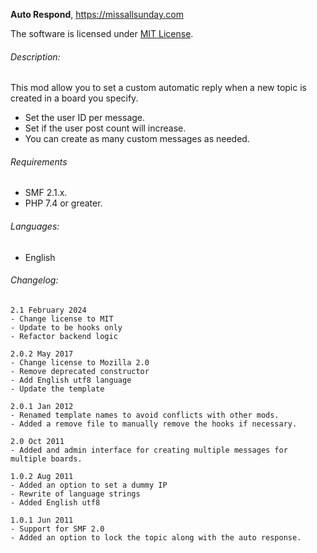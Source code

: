 **Auto Respond**, https://missallsunday.com

The software is licensed under [MIT License](https://opensource.org/license/mit/).

###### Description:

This mod allow you to set a custom automatic reply when a new topic is created in a board you specify.

- Set the user ID per message.
- Set if the user post count will increase.
- You can create as many custom messages as needed.

###### Requirements

- SMF 2.1.x.
- PHP 7.4 or greater.


###### Languages:

- English


###### Changelog:

```
2.1 February 2024
- Change license to MIT
- Update to be hooks only
- Refactor backend logic

2.0.2 May 2017
- Change license to Mozilla 2.0
- Remove deprecated constructor
- Add English utf8 language
- Update the template

2.0.1 Jan 2012
- Renamed template names to avoid conflicts with other mods.
- Added a remove file to manually remove the hooks if necessary.

2.0 Oct 2011
- Added and admin interface for creating multiple messages for multiple boards.

1.0.2 Aug 2011
- Added an option to set a dummy IP
- Rewrite of language strings
- Added English utf8

1.0.1 Jun 2011
- Support for SMF 2.0
- Added an option to lock the topic along with the auto response.
```
